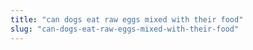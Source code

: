 ```yaml
---
title: "can dogs eat raw eggs mixed with their food"
slug: "can-dogs-eat-raw-eggs-mixed-with-their-food"
---
```



